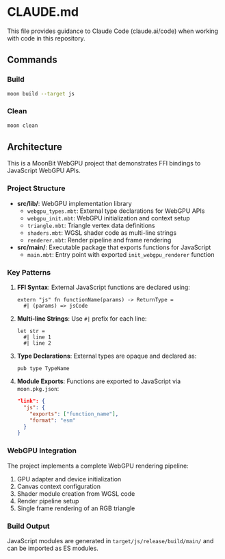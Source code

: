# CLAUDE.md

This file provides guidance to Claude Code (claude.ai/code) when working with code in this repository.

## Commands

### Build
```bash
moon build --target js
```

### Clean
```bash
moon clean
```

## Architecture

This is a MoonBit WebGPU project that demonstrates FFI bindings to JavaScript WebGPU APIs.

### Project Structure
- **src/lib/**: WebGPU implementation library
  - `webgpu_types.mbt`: External type declarations for WebGPU APIs
  - `webgpu_init.mbt`: WebGPU initialization and context setup
  - `triangle.mbt`: Triangle vertex data definitions
  - `shaders.mbt`: WGSL shader code as multi-line strings
  - `renderer.mbt`: Render pipeline and frame rendering
- **src/main/**: Executable package that exports functions for JavaScript
  - `main.mbt`: Entry point with exported `init_webgpu_renderer` function

### Key Patterns

1. **FFI Syntax**: External JavaScript functions are declared using:
   ```moonbit
   extern "js" fn functionName(params) -> ReturnType =
     #| (params) => jsCode
   ```

2. **Multi-line Strings**: Use `#|` prefix for each line:
   ```moonbit
   let str = 
     #| line 1
     #| line 2
   ```

3. **Type Declarations**: External types are opaque and declared as:
   ```moonbit
   pub type TypeName
   ```

4. **Module Exports**: Functions are exported to JavaScript via `moon.pkg.json`:
   ```json
   "link": {
     "js": {
       "exports": ["function_name"],
       "format": "esm"
     }
   }
   ```

### WebGPU Integration
The project implements a complete WebGPU rendering pipeline:
1. GPU adapter and device initialization
2. Canvas context configuration
3. Shader module creation from WGSL code
4. Render pipeline setup
5. Single frame rendering of an RGB triangle

### Build Output
JavaScript modules are generated in `target/js/release/build/main/` and can be imported as ES modules.